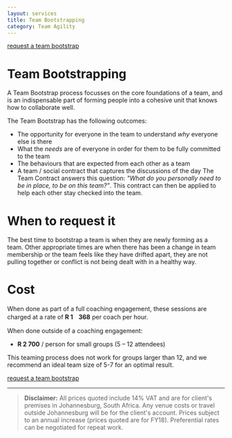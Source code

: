 ```yaml
---
layout: services
title: Team Bootstrapping
category: Team Agility
---
```


[request a team bootstrap]()

# Team Bootstrapping
A Team Bootstrap process focusses on the core foundations of a team, and is an indispensable part of forming people into a cohesive unit that knows how to collaborate well.

The Team Bootstrap has the following outcomes:

* The opportunity for everyone in the team to understand *why* everyone else is there
* What the *needs* are of everyone in order for them to be fully committed to the team
* The behaviours that are expected from each other as a team
* A team / social contract that captures the discussions of the day
The Team Contract answers this question: *"What do you personally need to be in place, to be on this team?”*. This contract can then be applied to help each other stay checked into the team.

# When to request it
The best time to bootstrap a team is when they are newly forming as a team. Other appropriate times are when there has been a change in team membership or the team feels like they have drifted apart, they are not pulling together or conflict is not being dealt with in a healthy way.

# Cost
When done as part of a full coaching engagement, these sessions are charged at a rate of **R 1ﾠ368** per coach per hour.

When done outside of a coaching engagement:

* **R 2 700** / person for small groups (5 – 12 attendees)

This teaming process does not work for groups larger than 12, and we recommend an ideal team size of 5-7 for an optimal result.

[request a team bootstrap]()

---
> **Disclaimer:** All prices quoted include 14% VAT and are for client's premises in Johannesburg, South Africa. Any venue costs or travel outside Johannesburg will be for the client's account. Prices subject to an annual increase (prices quoted are for FY18). Preferential rates can be negotiated for repeat work.